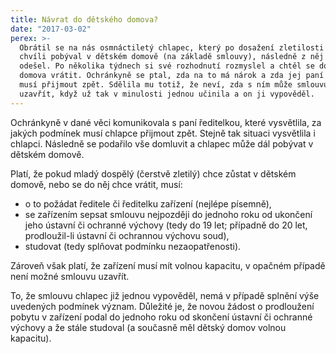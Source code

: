 ```yaml
---
title: Návrat do dětského domova?
date: "2017-03-02"
perex: >-
  Obrátil se na nás osmnáctiletý chlapec, který po dosažení zletilosti ještě
  chvíli pobýval v dětském domově (na základě smlouvy), následně z něj však
  odešel. Po několika týdnech si své rozhodnutí rozmyslel a chtěl se do dětského
  domova vrátit. Ochránkyně se ptal, zda na to má nárok a zda jej paní ředitelka
  musí přijmout zpět. Sdělila mu totiž, že neví, zda s ním může smlouvu znovu
  uzavřít, když už tak v minulosti jednou učinila a on ji vypověděl.
---
```




Ochránkyně v dané věci komunikovala s paní ředitelkou, které vysvětlila, za jakých podmínek musí chlapce přijmout zpět. Stejně tak situaci vysvětlila i chlapci. Následně se podařilo vše domluvit a chlapec může dál pobývat v dětském domově.



Platí, že pokud mladý dospělý (čerstvě zletilý) chce zůstat v dětském domově, nebo se do něj chce vrátit, musí:




- o to požádat ředitele či ředitelku zařízení (nejlépe písemně),
- se zařízením sepsat smlouvu nejpozději do jednoho roku od ukončení jeho ústavní či ochranné výchovy (tedy do 19 let; případně do 20 let, prodloužil-li ústavní či ochrannou výchovu soud),
- studovat (tedy splňovat podmínku nezaopatřenosti).



Zároveň však platí, že zařízení musí mít volnou kapacitu, v opačném případě není možné smlouvu uzavřít. 



To, že smlouvu chlapec již jednou vypověděl, nemá v případě splnění výše uvedených podmínek význam. Důležité je, že novou žádost o prodloužení pobytu v zařízení podal do jednoho roku od skončení ústavní či ochranné výchovy a že stále studoval (a současně měl dětský domov volnou kapacitu). 


